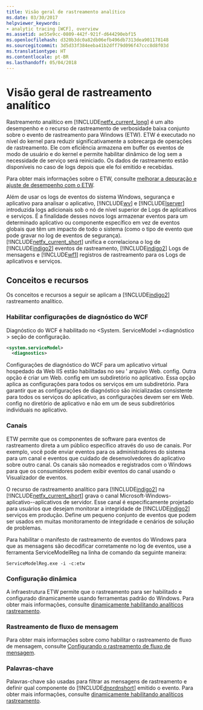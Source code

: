 ```yaml
---
title: Visão geral de rastreamento analítico
ms.date: 03/30/2017
helpviewer_keywords:
- analytic tracing [WCF], overview
ms.assetid: ae55e9cc-0809-442f-921f-d644290ebf15
ms.openlocfilehash: d320b3dc0a82db06efb496db7313dea901178148
ms.sourcegitcommit: 3d5d33f384eeba41b2dff79d096f47ccc8d8f03d
ms.translationtype: HT
ms.contentlocale: pt-BR
ms.lasthandoff: 05/04/2018
---
```

# <a name="analytic-tracing-overview"></a>Visão geral de rastreamento analítico
Rastreamento analítico em [!INCLUDE[netfx_current_long](../../../../../includes/netfx-current-long-md.md)] é um alto desempenho e o recurso de rastreamento de verbosidade baixa conjunto sobre o evento de rastreamento para Windows (ETW). ETW é executado no nível do kernel para reduzir significativamente a sobrecarga de operações de rastreamento. Ele com eficiência armazena em buffer os eventos de modo de usuário e do kernel e permite habilitar dinâmico de log sem a necessidade de serviço será reiniciado. Os dados de rastreamento estão disponíveis no caso de logs depois que ele foi emitido e recebidas.  
  
 Para obter mais informações sobre o ETW, consulte [melhorar a depuração e ajuste de desempenho com o ETW](http://go.microsoft.com/fwlink/?LinkId=164781).  
  
 Além de usar os logs de eventos do sistema Windows, segurança e aplicativo para analisar o aplicativo, [!INCLUDE[wv](../../../../../includes/wv-md.md)] e [!INCLUDE[lserver](../../../../../includes/lserver-md.md)] introduzida logs adicionais sob o nó de nível superior de Logs de aplicativos e serviços. É a finalidade desses novos logs armazenar eventos para um determinado aplicativo ou componente específico em vez de eventos globais que têm um impacto de todo o sistema (como o tipo de evento que pode gravar no log de eventos de segurança). [!INCLUDE[netfx_current_short](../../../../../includes/netfx-current-short-md.md)] unifica e correlaciona o log de [!INCLUDE[indigo2](../../../../../includes/indigo2-md.md)] eventos de rastreamento, [!INCLUDE[indigo2](../../../../../includes/indigo2-md.md)] Logs de mensagens e [!INCLUDE[wf1](../../../../../includes/wf1-md.md)] registros de rastreamento para os Logs de aplicativos e serviços.  
  
## <a name="concepts-and-capabilities"></a>Conceitos e recursos  
 Os conceitos e recursos a seguir se aplicam a [!INCLUDE[indigo2](../../../../../includes/indigo2-md.md)] rastreamento analítico.  
  
### <a name="enabling-wcf-diagnostics-settings"></a>Habilitar configurações de diagnóstico do WCF  
 Diagnóstico do WCF é habilitado no \<System. ServiceModel >\<diagnóstico > seção de configuração.  
  
```xml  
<system.serviceModel>  
  <diagnostics>  
```  
  
 Configurações de diagnóstico do WCF para um aplicativo virtual hospedado da Web IIS estão habilitadas no seu ' arquivo Web. config. Outra opção é criar um Web. config em um subdiretório no aplicativo.  Essa opção aplica as configurações para todos os serviços em um subdiretório.  Para garantir que as configurações de diagnóstico são inicializadas consistente para todos os serviços do aplicativo, as configurações devem ser em Web. config no diretório de aplicativo e não em um de seus subdiretórios individuais no aplicativo.  
  
### <a name="channels"></a>Canais  
 ETW permite que os componentes de software para eventos de rastreamento direta a um público específico através do uso de canais. Por exemplo, você pode enviar eventos para os administradores do sistema para um canal e eventos que cuidado de desenvolvedores do aplicativo sobre outro canal. Os canais são nomeados e registrados com o Windows para que os consumidores podem exibir eventos do canal usando o Visualizador de eventos.  
  
 O recurso de rastreamento analítico para [!INCLUDE[indigo2](../../../../../includes/indigo2-md.md)] na [!INCLUDE[netfx_current_short](../../../../../includes/netfx-current-short-md.md)] grava o canal Microsoft-Windows-aplicativo--aplicativos de servidor. Esse canal é especificamente projetado para usuários que desejam monitorar a integridade de [!INCLUDE[indigo2](../../../../../includes/indigo2-md.md)] serviços em produção. Define um pequeno conjunto de eventos que podem ser usados em muitas monitoramento de integridade e cenários de solução de problemas.  
  
 Para habilitar o manifesto de rastreamento de eventos do Windows para que as mensagens são decodificar corretamente no log de eventos, use a ferramenta ServiceModelReg na linha de comando da seguinte maneira:  
  
 `ServiceModelReg.exe -i -c:etw`  
  
### <a name="dynamic-configuration"></a>Configuração dinâmica  
 A infraestrutura ETW permite que o rastreamento para ser habilitado e configurado dinamicamente usando ferramentas padrão do Windows. Para obter mais informações, consulte [dinamicamente habilitando analíticos rastreamento](../../../../../docs/framework/wcf/diagnostics/etw/dynamically-enabling-analytic-tracing.md).  
  
### <a name="message-flow-tracing"></a>Rastreamento de fluxo de mensagem  
 Para obter mais informações sobre como habilitar o rastreamento de fluxo de mensagem, consulte [Configurando o rastreamento de fluxo de mensagem](../../../../../docs/framework/wcf/diagnostics/etw/configuring-message-flow-tracing.md).  
  
### <a name="keywords"></a>Palavras-chave  
 Palavras-chave são usadas para filtrar as mensagens de rastreamento e definir qual componente do [!INCLUDE[dnprdnshort](../../../../../includes/dnprdnshort-md.md)] emitido o evento. Para obter mais informações, consulte [dinamicamente habilitando analíticos rastreamento](../../../../../docs/framework/wcf/diagnostics/etw/dynamically-enabling-analytic-tracing.md).
